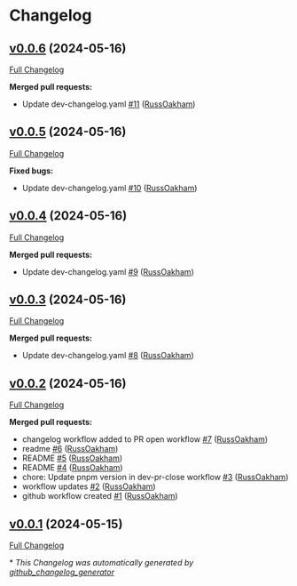 # Changelog

## [v0.0.6](https://github.com/RussOakham/voting-app-frontend/tree/v0.0.6) (2024-05-16)

[Full Changelog](https://github.com/RussOakham/voting-app-frontend/compare/v0.0.5...v0.0.6)

**Merged pull requests:**

- Update dev-changelog.yaml [\#11](https://github.com/RussOakham/voting-app-frontend/pull/11) ([RussOakham](https://github.com/RussOakham))

## [v0.0.5](https://github.com/RussOakham/voting-app-frontend/tree/v0.0.5) (2024-05-16)

[Full Changelog](https://github.com/RussOakham/voting-app-frontend/compare/v0.0.4...v0.0.5)

**Fixed bugs:**

- Update dev-changelog.yaml [\#10](https://github.com/RussOakham/voting-app-frontend/pull/10) ([RussOakham](https://github.com/RussOakham))

## [v0.0.4](https://github.com/RussOakham/voting-app-frontend/tree/v0.0.4) (2024-05-16)

[Full Changelog](https://github.com/RussOakham/voting-app-frontend/compare/v0.0.3...v0.0.4)

**Merged pull requests:**

- Update dev-changelog.yaml [\#9](https://github.com/RussOakham/voting-app-frontend/pull/9) ([RussOakham](https://github.com/RussOakham))

## [v0.0.3](https://github.com/RussOakham/voting-app-frontend/tree/v0.0.3) (2024-05-16)

[Full Changelog](https://github.com/RussOakham/voting-app-frontend/compare/v0.0.2...v0.0.3)

**Merged pull requests:**

- Update dev-changelog.yaml [\#8](https://github.com/RussOakham/voting-app-frontend/pull/8) ([RussOakham](https://github.com/RussOakham))

## [v0.0.2](https://github.com/RussOakham/voting-app-frontend/tree/v0.0.2) (2024-05-16)

[Full Changelog](https://github.com/RussOakham/voting-app-frontend/compare/v0.0.1...v0.0.2)

**Merged pull requests:**

- changelog workflow added to PR open workflow [\#7](https://github.com/RussOakham/voting-app-frontend/pull/7) ([RussOakham](https://github.com/RussOakham))
- readme [\#6](https://github.com/RussOakham/voting-app-frontend/pull/6) ([RussOakham](https://github.com/RussOakham))
- README [\#5](https://github.com/RussOakham/voting-app-frontend/pull/5) ([RussOakham](https://github.com/RussOakham))
- README [\#4](https://github.com/RussOakham/voting-app-frontend/pull/4) ([RussOakham](https://github.com/RussOakham))
- chore: Update pnpm version in dev-pr-close workflow [\#3](https://github.com/RussOakham/voting-app-frontend/pull/3) ([RussOakham](https://github.com/RussOakham))
- workflow updates [\#2](https://github.com/RussOakham/voting-app-frontend/pull/2) ([RussOakham](https://github.com/RussOakham))
- github workflow created [\#1](https://github.com/RussOakham/voting-app-frontend/pull/1) ([RussOakham](https://github.com/RussOakham))

## [v0.0.1](https://github.com/RussOakham/voting-app-frontend/tree/v0.0.1) (2024-05-15)

[Full Changelog](https://github.com/RussOakham/voting-app-frontend/compare/457e46a946203afde6378711a9a991ce6a1c8ab9...v0.0.1)



\* *This Changelog was automatically generated by [github_changelog_generator](https://github.com/github-changelog-generator/github-changelog-generator)*

